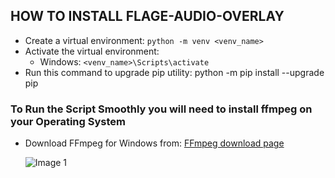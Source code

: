 ## HOW TO INSTALL FLAGE-AUDIO-OVERLAY

- Create a virtual environment: `python -m venv <venv_name>`
- Activate the virtual environment:
  - Windows: `<venv_name>\Scripts\activate`
- Run this command to upgrade pip utility: python -m pip install --upgrade pip

### To Run the Script Smoothly you will need to install ffmpeg on your Operating System
- Download FFmpeg for Windows from: [FFmpeg download page](https://ffmpeg.org/download.html)

    ![Image 1](https://phoenixnap.com/kb/wp-content/uploads/2022/10/choose-build-from-gyan.png)
